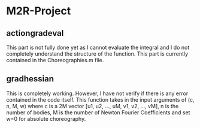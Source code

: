 # M2R-Project
## actiongradeval
This part is not fully done yet as I cannot evaluate the integral and I do not completely understand the structure of the function. This part is currently contained in the Choreographies.m file.

## gradhessian
This is completely working. However, I have not verify if there is any error contained in the code itself.
This function takes in the input arguments of (c, n, M, w) where c is a 2M vector [u1, u2, ..., uM, v1, v2, ..., vM], n is the number of bodies, M is the number of Newton Fourier Coefficients and set w=0 for absolute choreography.
